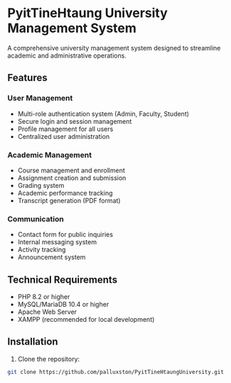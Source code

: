 # PyitTineHtaung University Management System

A comprehensive university management system designed to streamline academic and administrative operations.

## Features

### User Management
- Multi-role authentication system (Admin, Faculty, Student)
- Secure login and session management
- Profile management for all users
- Centralized user administration

### Academic Management
- Course management and enrollment
- Assignment creation and submission
- Grading system
- Academic performance tracking
- Transcript generation (PDF format)

### Communication
- Contact form for public inquiries
- Internal messaging system
- Activity tracking
- Announcement system

## Technical Requirements

- PHP 8.2 or higher
- MySQL/MariaDB 10.4 or higher
- Apache Web Server
- XAMPP (recommended for local development)

## Installation

1. Clone the repository:
```bash
git clone https://github.com/palluxston/PyitTineHtaungUniversity.git